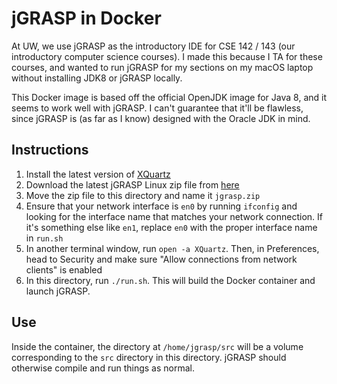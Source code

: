 # jGRASP in Docker

At UW, we use jGRASP as the introductory IDE for CSE 142 / 143 (our introductory computer science courses).
I made this because I TA for these courses, and wanted to run jGRASP for my sections on my macOS laptop without installing JDK8 or jGRASP locally.

This Docker image is based off the official OpenJDK image for Java 8, and it seems to work well with jGRASP. I can't guarantee that it'll be flawless, since jGRASP is (as far as I know) designed with the Oracle JDK in mind.

## Instructions

  1. Install the latest version of [XQuartz](https://www.xquartz.org/)
  2. Download the latest jGRASP Linux zip file from [here](http://spider.eng.auburn.edu/user-cgi/grasp/grasp.pl?;dl=download_jgrasp.html)
  3. Move the zip file to this directory and name it `jgrasp.zip`
  4. Ensure that your network interface is `en0` by running `ifconfig` and looking for the interface name that matches your network connection. If it's something else like `en1`, replace `en0` with the proper interface name in `run.sh`
  5. In another terminal window, run `open -a XQuartz`. Then, in Preferences, head to Security and make sure "Allow connections from network clients" is enabled
  6. In this directory, run `./run.sh`. This will build the Docker container and launch jGRASP.

## Use

Inside the container, the directory at `/home/jgrasp/src` will be a volume corresponding to the `src` directory in this directory. jGRASP should otherwise compile and run things as normal.
